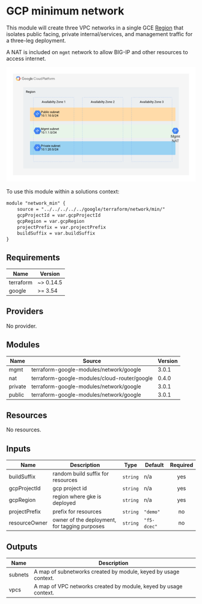 # GCP minimum network

This module will create three VPC networks in a single GCE
[Region](https://cloud.google.com/compute/docs/regions-zones#available) that
isolates public facing, private internal/services, and management traffic for a
three-leg deployment.

A NAT is included on `mgmt` network to allow BIG-IP and other resources to access
internet.

![gcp-min.png](gcp-min.png)

To use this module within a solutions context:

```hcl
module "network_min" {
    source = "../../../../../google/terraform/network/min/"
    gcpProjectId = var.gcpProjectId
    gcpRegion = var.gcpRegion
    projectPrefix = var.projectPrefix
    buildSuffix = var.buildSuffix
}
```

<!-- markdownlint-disable no-inline-html -->
<!-- BEGINNING OF PRE-COMMIT-TERRAFORM DOCS HOOK -->
## Requirements

| Name | Version |
|------|---------|
| terraform | ~> 0.14.5 |
| google | >= 3.54 |

## Providers

No provider.

## Modules

| Name | Source | Version |
|------|--------|---------|
| mgmt | terraform-google-modules/network/google | 3.0.1 |
| nat | terraform-google-modules/cloud-router/google | 0.4.0 |
| private | terraform-google-modules/network/google | 3.0.1 |
| public | terraform-google-modules/network/google | 3.0.1 |

## Resources

No resources.

## Inputs

| Name | Description | Type | Default | Required |
|------|-------------|------|---------|:--------:|
| buildSuffix | random build suffix for resources | `string` | n/a | yes |
| gcpProjectId | gcp project id | `string` | n/a | yes |
| gcpRegion | region where gke is deployed | `string` | n/a | yes |
| projectPrefix | prefix for resources | `string` | `"demo"` | no |
| resourceOwner | owner of the deployment, for tagging purposes | `string` | `"f5-dcec"` | no |

## Outputs

| Name | Description |
|------|-------------|
| subnets | A map of subnetworks created by module, keyed by usage context. |
| vpcs | A map of VPC networks created by module, keyed by usage context. |
<!-- END OF PRE-COMMIT-TERRAFORM DOCS HOOK -->
<!-- markdownlint-enable no-inline-html -->
